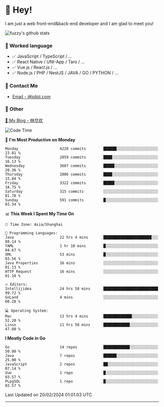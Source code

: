 # 👋 Hey!

I am just a web front-end&back-end developer and I am glad to meet you!

![fuzzy's github stats](https://github-readme-stats.vercel.app/api?username=JaydenForYou&&show_icons=true&&title_color=1abc9c&&icon_color=1abc9c)


### 📝 Worked language

- ✅ JavaScript / TypeScript / ...
- ✅ React Native / UNI-App / Taro / ...
- ✅ Vue.js / React.js / ...
- ✅ Node.js / PHP / NestJS / JAVA / GO / PYTHON / ...

### 📮 Contact Me

- [Email - i#iobiji.com](mailto:i@iobiji.com)


### 🤪 Other

[📌 My Blog - 林尽欢](https://iobiji.com)

<!--START_SECTION:waka-->
![Code Time](http://img.shields.io/badge/Code%20Time-193%20hrs%209%20mins-blue)

📅 **I'm Most Productive on Monday** 

```text
Monday                   4220 commits        ██████░░░░░░░░░░░░░░░░░░░   23.81 % 
Tuesday                  2859 commits        ████░░░░░░░░░░░░░░░░░░░░░   16.13 % 
Wednesday                3607 commits        █████░░░░░░░░░░░░░░░░░░░░   20.36 % 
Thursday                 2806 commits        ████░░░░░░░░░░░░░░░░░░░░░   15.84 % 
Friday                   3322 commits        █████░░░░░░░░░░░░░░░░░░░░   18.75 % 
Saturday                 315 commits         ░░░░░░░░░░░░░░░░░░░░░░░░░   01.78 % 
Sunday                   591 commits         █░░░░░░░░░░░░░░░░░░░░░░░░   03.34 % 
```


📊 **This Week I Spent My Time On** 

```text
🕑︎ Time Zone: Asia/Shanghai

💬 Programming Languages: 
Java                     22 hrs 4 mins       ██████████████████████░░░   88.14 % 
YAML                     1 hr 10 mins        █░░░░░░░░░░░░░░░░░░░░░░░░   04.67 % 
XML                      53 mins             █░░░░░░░░░░░░░░░░░░░░░░░░   03.56 % 
Java Properties          16 mins             ░░░░░░░░░░░░░░░░░░░░░░░░░   01.13 % 
HTTP Request             16 mins             ░░░░░░░░░░░░░░░░░░░░░░░░░   01.10 % 

🔥 Editors: 
Intellijidea             24 hrs 58 mins      █████████████████████████   99.72 % 
GoLand                   4 mins              ░░░░░░░░░░░░░░░░░░░░░░░░░   00.28 % 

💻 Operating System: 
Mac                      13 hrs 4 mins       █████████████░░░░░░░░░░░░   52.20 % 
Linux                    11 hrs 58 mins      ████████████░░░░░░░░░░░░░   47.80 % 
```

**I Mostly Code in Go** 

```text
Go                       14 repos            ████████████░░░░░░░░░░░░░   50.00 % 
Java                     7 repos             ██████░░░░░░░░░░░░░░░░░░░   25.00 % 
JavaScript               2 repos             ██░░░░░░░░░░░░░░░░░░░░░░░   07.14 % 
Vue                      1 repo              █░░░░░░░░░░░░░░░░░░░░░░░░   03.57 % 
PLpgSQL                  1 repo              █░░░░░░░░░░░░░░░░░░░░░░░░   03.57 % 
```




 Last Updated on 20/02/2024 01:01:03 UTC
<!--END_SECTION:waka-->
---
